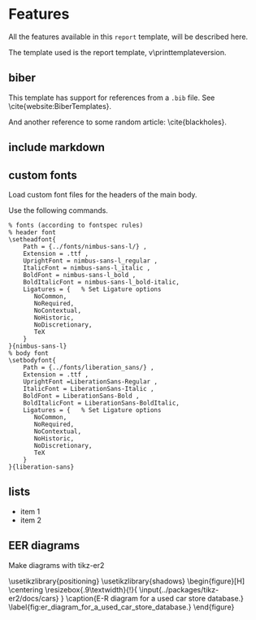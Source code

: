 # Features

All the features available in this `report` template,
will be described here.

The template used is the report template, v\printtemplateversion.  

## biber

This template has support for references from a `.bib` file.
See \cite{website:BiberTemplates}.

And another reference to some random article: \cite{blackholes}.

## include markdown

## custom fonts

Load custom font files for the headers of the main body.

Use the following commands.

```{language=tex}
% fonts (according to fontspec rules)
% header font
\setheadfont{
    Path = {../fonts/nimbus-sans-l/} ,
    Extension = .ttf ,
    UprightFont = nimbus-sans-l_regular ,
    ItalicFont = nimbus-sans-l_italic ,
    BoldFont = nimbus-sans-l_bold ,
    BoldItalicFont = nimbus-sans-l_bold-italic,
    Ligatures = {   % Set Ligature options
       NoCommon,
       NoRequired,
       NoContextual,
       NoHistoric,
       NoDiscretionary,
       TeX
    }
}{nimbus-sans-l}
% body font
\setbodyfont{
    Path = {../fonts/liberation_sans/} ,
    Extension = .ttf ,
    UprightFont =LiberationSans-Regular ,
    ItalicFont = LiberationSans-Italic ,
    BoldFont = LiberationSans-Bold ,
    BoldItalicFont = LiberationSans-BoldItalic,
    Ligatures = {   % Set Ligature options
       NoCommon,
       NoRequired,
       NoContextual,
       NoHistoric,
       NoDiscretionary,
       TeX
    }
}{liberation-sans}
```

## lists

-   item 1
-   item 2

## EER diagrams

Make diagrams with tikz-er2

\usetikzlibrary{positioning}
\usetikzlibrary{shadows}
\begin{figure}[H]
    \centering
    \resizebox{.9\textwidth}{!}{
        \input{../packages/tikz-er2/docs/cars}
    }
    \caption{E-R diagram for a used car store database.}
    \label{fig:er_diagram_for_a_used_car_store_database.}
\end{figure}
